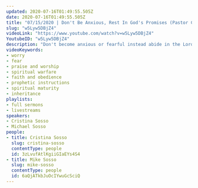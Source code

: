 ```yaml
---
updated: 2020-07-16T01:49:55.505Z
date: 2020-07-16T01:49:55.505Z
title: "07/15/2020 | Don't Be Anxious, Rest In God's Promises (Pastor Cristina Sosso & Pastor Michael Sosso)"
slug: "w5Lyw5DBjZ4"
videoLink: "https://www.youtube.com/watch?v=w5Lyw5DBjZ4"
YoutubeID: "w5Lyw5DBjZ4"
description: "Don't become anxious or fearful instead abide in the Lord and focus on His promises. He has our inheritance laid out for us, but we must first step into the fullness of our calling. The Body of Christ must mature! This sermon was delivered by Pastor Cris Sosso and Pastor Mike Sosso at Freedom Fellowship Church International on July 15, 2020."
videoKeywords:
- worry
- fear
- praise and worship
- spiritual warfare
- faith and obedience
- prophetic instructions
- spiritual maturity
- inheritance
playlists:
- full sermons
- livestreams
speakers:
- Cristina Sosso
- Michael Sosso
people:
- title: Cristina Sosso
  slug: cristina-sosso
  contentType: people
  id: 3zLvufAtlKgiiGIaEYs4S4
- title: Mike Sosso
  slug: mike-sosso
  contentType: people
  id: 6aQjATkbJuOcIYwuGcSciQ
---
```

